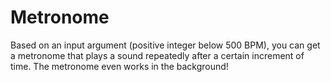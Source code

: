 # Metronome

Based on an input argument (positive integer below 500 BPM), you can get a metronome that plays a sound repeatedly after a certain increment of time. The metronome even works in the background!